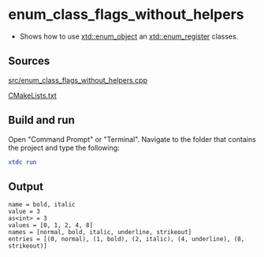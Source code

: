 # enum_class_flags_without_helpers

* Shows how to use [xtd::enum_object](https://gammasoft71.github.io/xtd/reference_guides/latest/classxtd_1_1enum__object.html) an [xtd::enum_register](https://gammasoft71.github.io/xtd/reference_guides/latest/structxtd_1_1enum__register.html) classes.

## Sources

[src/enum_class_flags_without_helpers.cpp](src/enum_class_flags_without_helpers.cpp)

[CMakeLists.txt](CMakeLists.txt)

## Build and run

Open "Command Prompt" or "Terminal". Navigate to the folder that contains the project and type the following:

```cmake
xtdc run
```

## Output

```
name = bold, italic
value = 3
as<int> = 3
values = [0, 1, 2, 4, 8]
names = [normal, bold, italic, underline, strikeout]
entries = [(0, normal), (1, bold), (2, italic), (4, underline), (8, strikeout)]
```

